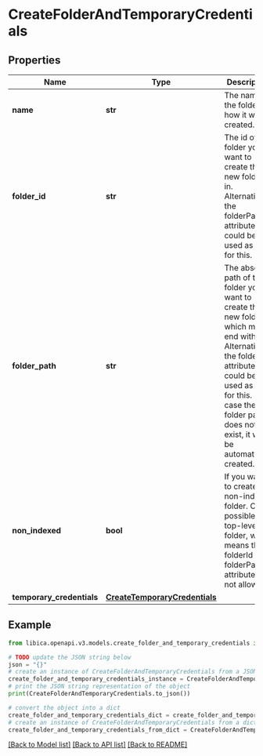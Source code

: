 # CreateFolderAndTemporaryCredentials


## Properties

Name | Type | Description | Notes
------------ | ------------- | ------------- | -------------
**name** | **str** | The name of the folder as how it will be created. | 
**folder_id** | **str** | The id of the folder you want to create this new folder in. Alternatively, the folderPath attribute could be used as well for this. | [optional] 
**folder_path** | **str** | The absolute path of the folder you want to create this new folder in which must end with &#39;/&#39;. Alternatively, the folderId attribute could be used as well for this. In case the folder path does not yet exist, it will be automatically created. | [optional] 
**non_indexed** | **bool** | If you want to create a non-indexed folder. Only possible as a top-level folder, which means the folderId and folderPath attributes are not allowed. | [optional] [default to False]
**temporary_credentials** | [**CreateTemporaryCredentials**](CreateTemporaryCredentials.md) |  | [optional] 

## Example

```python
from libica.openapi.v3.models.create_folder_and_temporary_credentials import CreateFolderAndTemporaryCredentials

# TODO update the JSON string below
json = "{}"
# create an instance of CreateFolderAndTemporaryCredentials from a JSON string
create_folder_and_temporary_credentials_instance = CreateFolderAndTemporaryCredentials.from_json(json)
# print the JSON string representation of the object
print(CreateFolderAndTemporaryCredentials.to_json())

# convert the object into a dict
create_folder_and_temporary_credentials_dict = create_folder_and_temporary_credentials_instance.to_dict()
# create an instance of CreateFolderAndTemporaryCredentials from a dict
create_folder_and_temporary_credentials_from_dict = CreateFolderAndTemporaryCredentials.from_dict(create_folder_and_temporary_credentials_dict)
```
[[Back to Model list]](../README.md#documentation-for-models) [[Back to API list]](../README.md#documentation-for-api-endpoints) [[Back to README]](../README.md)


